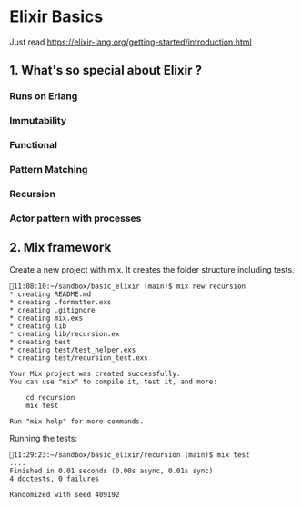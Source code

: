 # Elixir Basics

Just read https://elixir-lang.org/getting-started/introduction.html

## 1. What's so special about Elixir ?

### Runs on Erlang

### Immutability

### Functional

### Pattern Matching

### Recursion

### Actor pattern with processes


## 2. Mix framework

Create a new project with mix. It creates the folder structure including tests. 

```
🚀11:08:10:~/sandbox/basic_elixir (main)$ mix new recursion
* creating README.md
* creating .formatter.exs
* creating .gitignore
* creating mix.exs
* creating lib
* creating lib/recursion.ex
* creating test
* creating test/test_helper.exs
* creating test/recursion_test.exs

Your Mix project was created successfully.
You can use "mix" to compile it, test it, and more:

    cd recursion
    mix test

Run "mix help" for more commands.

```
Running the tests:
```
🚀11:29:23:~/sandbox/basic_elixir/recursion (main)$ mix test
....
Finished in 0.01 seconds (0.00s async, 0.01s sync)
4 doctests, 0 failures

Randomized with seed 409192
```
